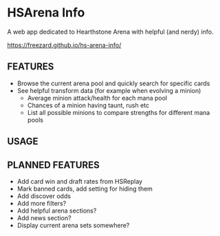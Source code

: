 # HSArena Info
A web app dedicated to Hearthstone Arena with helpful (and nerdy) info.

https://freezard.github.io/hs-arena-info/
 
## FEATURES
- Browse the current arena pool and quickly search for specific cards
- See helpful transform data (for example when evolving a minion)
  - Average minion attack/health for each mana pool
  - Chances of a minion having taunt, rush etc
  - List all possible minions to compare strengths for different mana pools

## USAGE

## PLANNED FEATURES
- Add card win and draft rates from HSReplay
- Mark banned cards, add setting for hiding them
- Add discover odds
- Add more filters?
- Add helpful arena sections?
- Add news section?
- Display current arena sets somewhere?
